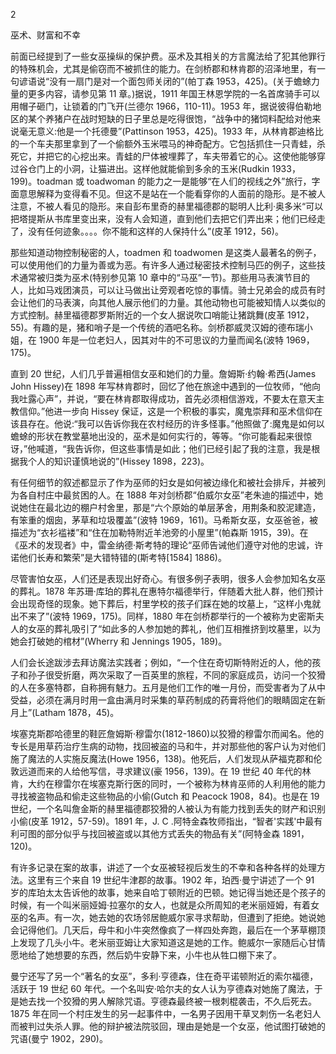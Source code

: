 

2

巫术、财富和不幸

前面已经提到了一些女巫操纵的保护费。巫术及其相关的方言魔法给了犯其他罪行的特殊机会，尤其是偷窃而不被抓住的能力。在剑桥郡和林肯郡的沼泽地里，有一句谚语说“没有一扇门是对一个面包师关闭的”(帕丁森 1953，425)。(关于蟾蜍力量的更多内容，请参见第 11 章。)据说，1911 年国王林恩学院的一名首席骑手可以用帽子砸门，让锁着的门飞开(兰德尔 1966，110-11)。1953 年，据说彼得伯勒地区的某个养猪户在战时短缺的日子里总是吃得很饱，“战争中的猪饲料配给对他来说毫无意义:他是一个托德曼”(Pattinson 1953，425)。1933 年，从林肯郡迪格比的一个车夫那里拿到了一个偷额外玉米喂马的神奇配方。它包括抓住一只青蛙，杀死它，并把它的心挖出来。青蛙的尸体被埋葬了，车夫带着它的心。这使他能够穿过谷仓门上的小洞，让猫进出。这样他就能偷到多余的玉米(Rudkin 1933，199)。toadman 或 toadwoman 的能力之一是能够“在人们的视线之外”旅行，字面意思解释为变得看不见。但这不是站在一个能看穿你的人面前的隐形。是不被人注意，不被人看见的隐形。来自彭布里奇的赫里福德郡的聪明人比利·奥多米“可以把塔提斯从书库里变出来，没有人会知道，直到他们去把它们弄出来；他们已经走了，没有任何迹象。。。。你不能和这样的人保持什么”(皮革 1912，56)。

那些知道动物控制秘密的人，toadmen 和 toadwomen 是这类人最著名的例子，可以使用他们的力量为善或为恶。有许多人通过秘密技术控制马匹的例子，这些技术通常被归类为巫术(特别参见第 10 章中的“马巫”一节)。那些用马表演节目的人，比如马戏团演员，可以让马做出让旁观者吃惊的事情。骑士兄弟会的成员有时会让他们的马表演，向其他人展示他们的力量。其他动物也可能被知情人以类似的方式控制。赫里福德郡罗斯附近的一个女人据说吹口哨能让猪跳舞(皮革 1912，55)。有趣的是，猪和哨子是一个传统的酒吧名称。剑桥郡威灵汉姆的德布瑞小姐，在 1900 年是一位老妇人，因其对牛的不可思议的力量而闻名(波特 1969，175)。

直到 20 世纪，人们几乎普遍相信女巫和她们的力量。詹姆斯·约翰·希西(James John Hissey)在 1898 年写林肯郡时，回忆了他在旅途中遇到的一位牧师，“他向我吐露心声”，并说，“要在林肯郡取得成功，首先必须相信游戏，不要太在意天主教信仰。”他进一步向 Hissey 保证，这是一个积极的事实，魔鬼崇拜和巫术信仰在该县存在。他说:“我可以告诉你我在农村经历的许多怪事。”他照做了:魔鬼是如何以蟾蜍的形状在教堂墓地出没的，巫术是如何实行的，等等。“你可能看起来很惊讶，”他喊道，“我告诉你，但这些事情是如此；他们已经引起了我的注意，我是根据我个人的知识谨慎地说的”(Hissey 1898，223)。

有任何细节的叙述都显示了作为巫师的妇女是如何被边缘化和被社会排斥，并被列为各自村庄中最贫困的人。在 1888 年对剑桥郡“伯威尔女巫”老朱迪的描述中，她说她住在最北边的棚户村舍里，那是“六个原始的单层茅舍，用荆条和胶泥建造，有笨重的烟囱，茅草和垃圾覆盖”(波特 1969，161)。马希斯女巫，女巫爸爸，被描述为“衣衫褴褛”和“住在加勒特附近羊池旁的小屋里”(帕森斯 1915，39)。在《巫术的发现者》中，雷金纳德·斯考特的理论“巫师告诫他们遵守对他的忠诚，许诺他们长寿和繁荣”是大错特错的(斯考特[1584] 1886)。

尽管害怕女巫，人们还是表现出好奇心。有很多例子表明，很多人会参加知名女巫的葬礼。1878 年苏珊·库珀的葬礼在惠特尔福德举行，伴随着大批人群，他们预计会出现奇怪的现象。她下葬后，村里学校的孩子们踩在她的坟墓上，“这样小鬼就出不来了”(波特 1969，175)。同样，1880 年在剑桥郡举行的一个被称为史密斯夫人的女巫的葬礼吸引了“如此多的人参加她的葬礼，他们互相推挤到坟墓里，以为她会打破她的棺材”(Wherry 和 Jennings 1905，189)。

人们会长途跋涉去拜访魔法实践者；例如，“一个住在奇切斯特附近的人，他的孩子和孙子很受折磨，两次采取了一百英里的旅程，不同的家庭成员，访问一个狡猾的人在多塞特郡，自称拥有魅力。五月是他们工作的唯一月份，而受害者为了从中受益，必须在满月时用一盒由满月时采集的草药制成的药膏将他们的眼睛固定在新月上”(Latham 1878，45)。

埃塞克斯郡哈德里的鞋匠詹姆斯·穆雷尔(1812-1860)以狡猾的穆雷尔而闻名。他的专长是用草药治疗生病的动物，找回被盗的马和牛，并对那些他的客户认为对他们施了魔法的人实施反魔法(Howe 1956，138)。他死后，人们发现从萨福克郡和伦敦远道而来的人给他写信，寻求建议(豪 1956，139)。在 19 世纪 40 年代的林肯，大约在穆雷尔在埃塞克斯行医的同时，一个被称为林肯巫师的人利用他的能力寻找被盗物品和偷走这些物品的小偷(Gutch 和 Peacock 1908，84)。也是在 19 世纪，一个名叫詹金斯的赫里福德郡狡猾的人被认为有能力找到丢失的财产和识别小偷(皮革 1912，57-59)。1891 年，J. C .阿特金森牧师指出，“智者'实践'中最有利可图的部分似乎与找回被盗或以其他方式丢失的物品有关”(阿特金森 1891，120)。

有许多记录在案的故事，讲述了一个女巫被轻视后发生的不幸和各种各样的处理方法。这里有三个来自 19 世纪牛津郡的故事。1902 年，珀西·曼宁讲述了一个 91 岁的库珀太太告诉他的故事，她来自哈丁顿附近的巴顿。她记得当她还是个孩子的时候，有一个叫米丽娅姆·拉塞尔的女人，也就是众所周知的老米丽娅姆，有着女巫的名声。有一次，她去她的农场邻居鲍威尔家寻求帮助，但遭到了拒绝。她说她会记得他们。几天后，母牛和小牛突然像疯了一样四处奔跑，最后在一个茅草棚顶上发现了几头小牛。老米丽亚姆让大家知道这是她的工作。鲍威尔一家随后心甘情愿地给了她想要的东西，然后奶牛安静下来，小牛也从牲口棚下来了。

曼宁还写了另一个“著名的女巫”，多利·亨德森，住在奇平诺顿附近的索尔福德，活跃于 19 世纪 60 年代。一个名叫安·哈尔夫的女人认为亨德森对她施了魔法，于是她去找一个狡猾的男人解除咒语。亨德森最终被一根刺棍袭击，不久后死去。1875 年在同一个村庄发生的另一起事件中，一名男子因用干草叉刺伤一名老妇人而被判过失杀人罪。他的辩护被法院驳回，理由是她是一个女巫，他试图打破她的咒语(曼宁 1902，290)。